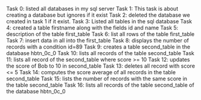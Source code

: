 Task 0: listed all databases in my sql server
Task 1: This task is about creating a database but ignores if it exist
Task 2: deleted the database we created in task 1 if it exist.
Task 3: Listed all tables in the sql database
Task 4: created a table firstname along with the fields id and name
Task 5: description of the table first_table
Task 6: list all rows of the table first_table
Task 7: insert data in all into the first_table
Task 8: displays the number of records with a condition id=89
Task 9: creates a table second_table in the database hbtn_0c_0
Task 10: lists all records of the table second_table
Task 11: lists all record of the second_table where score >= 10
Task 12: updates the score of Bob to 10 in second_table
Task 13: deletes all record with score <= 5
Task 14: computes the score average of all records in the table second_table
Task 15: lists the number of records with the same score in the table second_table
Task 16: lists all records of the table second_table of the database hbtn_0c_0
